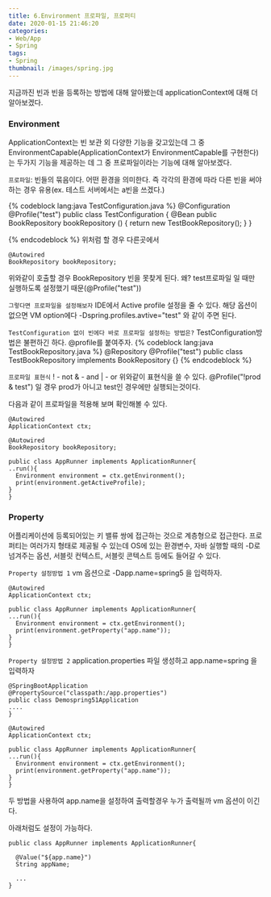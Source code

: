 ```yaml
---
title: 6.Environment 프로파일, 프로퍼티
date: 2020-01-15 21:46:20
categories:
- Web/App
- Spring
tags:
- Spring
thumbnail: /images/spring.jpg
---
```


지금까진 빈과 빈을 등록하는 방법에 대해 알아봤는데 applicationContext에 대해 더 알아보겠다.

### Environment
ApplicationContext는 빈  보관 외 다양한 기능을 갖고있는데 그 중 EnvironmentCapable(ApplicationContext가 EnvironmentCapable를 구현한다)는 두가지 기능을 제공하는 데 그 중 프로파일이라는 기능에 대해 알아보겠다.

`프로파일`: 빈들의 묶음이다. 어떤 환경을 의미한다. 즉 각각의 환경에 따라 다른 빈을 써야하는 경우 유용(ex. 테스트 서버에서는 a빈을 쓰겠다.)


{% codeblock lang:java TestConfiguration.java %}
@Configuration
@Profile("test")
public class TestConfiguration {
  @Bean
  public BookRepository bookRepository () {
    return new TestBookRepository();
  }
}

{% endcodeblock %}
위처럼 할 경우 다른곳에서

```
@Autowired
BookRepository bookRepository;
```
위와같이 호출할 경우 BookRepository 빈을 못찾게 된다. 왜? test프로파일 일 때만 실행하도록 설정했기 때문(@Profile("test"))

`그렇다면 프로파일을 설정해보자`
IDE에서 Active profile 설정을 줄 수 있다.
해당 옵션이 없으면
VM option에다 -Dspring.profiles.avtive="test" 와 같이 주면 된다.


`TestConfiguration 없이 빈에다 바로 프로파일 설정하는 방법은?`
TestConfiguration방법은 불편하긴 하다. @profile를 붙여주자.
{% codeblock lang:java TestBookRepository.java %}
@Repository
@Profile("test")
public class TestBookRepository implements BookRepository {}
{% endcodeblock %}

`프로파일 표현식`
! - not
& - and
| - or
위와같이 표현식을 쓸 수 있다.
@Profile("!prod & test") 일 경우 prod가 아니고 test인 경우에만 실행되는것이다.


다음과 같이 프로파일을 적용해 보며 확인해볼 수 있다.


```
@Autowired
ApplicationContext ctx;

@Autowired
BookRepository bookRepository;

public class AppRunner implements ApplicationRunner{
..run(){
  Environment environment = ctx.getEnvironment();
  print(environment.getActiveProfile);    
}
}
```


### Property
어플리케이션에 등록되어있는 키 밸류 쌍에 접근하는 것으로 계층형으로 접근한다. 프로퍼티는 여러가지 형태로 제공될 수 있는데 OS에 있는 환경변수, 자바 실행할 때의 -D로 넘겨주는 옵션, 서블릿 컨텍스트, 서블릿 콘텍스트 등에도 들어갈 수 있다.

`Property 설정방법 1`
vm  옵션으로 -Dapp.name=spring5 을 입력하자.

```
@Autowired
ApplicationContext ctx;

public class AppRunner implements ApplicationRunner{
...run(){
  Environment environment = ctx.getEnvironment();
  print(environment.getProperty("app.name"));    
}
}
```

`Property 설정방법 2`
application.properties 파일 생성하고 app.name=spring 을 입력하자

```
@SpringBootApplication
@PropertySource("classpath:/app.properties")
public class Demospring51Application
....
}

@Autowired
ApplicationContext ctx;

public class AppRunner implements ApplicationRunner{
...run(){
  Environment environment = ctx.getEnvironment();
  print(environment.getProperty("app.name"));        
}
}

```

두 방법을 사용하여 app.name을 설정하여 출력할경우 누가 출력될까
vm 옵션이 이긴다.

아래처럼도 설정이 가능하다.
```
public class AppRunner implements ApplicationRunner{

  @Value("${app.name}")
  String appName;

  ...
}
```
